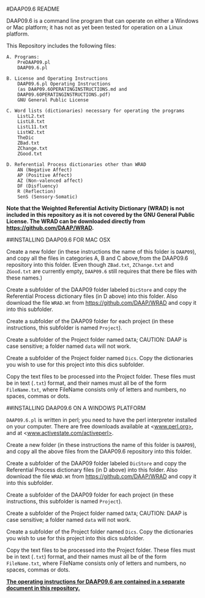 #DAAP09.6 README

DAAP09.6 is a command line program that can operate on either a Windows or Mac
platform; it has not as yet been tested for operation on a Linux platform.

This Repository includes the following files:

	A. Programs:  
		PreDAAP09.pl  
		DAAP09.6.pl  

	B. License and Operating Instructions  
		DAAP09.6.pl Operating Instructions 
		(as DAAP09.6OPERATINGINSTRUCTIONS.md and
		DAAP09.6OPERATINGINSTRUCTIONS.pdf)  
		GNU General Public License  

	C. Word lists (dictionaries) necessary for operating the programs  
		ListL2.txt  
		ListL8.txt  
		ListL11.txt  
		ListW2.txt  
		TheDic  
		ZBad.txt  
		ZChange.txt  
		ZGood.txt  

	D. Referential Process dictionaries other than WRAD  
		AN (Negative Affect)  
		AP (Positive Affect)  
		AZ (Non-valenced affect)  
		DF (Disfluency)  
		R (Reflection)  
		SenS (Sensory-Somatic)  

**Note that the Weighted Referential Activity Dictionary (WRAD) is not
included in this repository as it is not covered by the GNU General Public
License. The WRAD can be downloaded directly from
<https://github.com/DAAP/WRAD>.**
	
	
##INSTALLING DAAP09.6 FOR MAC OSX

Create a new folder (in these instructions the name of this folder is
`DAAP09`), and copy all the files in categories A, B and C above,from the
DAAP09.6 repository into this folder. (Even though `ZBad.txt`, `ZChange.txt`
and `ZGood.txt` are currently empty, `DAAP09.6` still requires that there be
files with these names.)

Create a subfolder of the DAAP09 folder labeled `DicStore` and copy the
Referential Process dictionary files (in D above) into this folder. Also
download the file `WRAD.Wt` from <https://github.com/DAAP/WRAD> and copy it
into this subfolder.

Create a subfolder of the DAAP09 folder for each project (in these
instructions, this subfolder is named `Project`).

Create a subfolder of the Project folder named `DATA`; CAUTION: DAAP is case
sensitive; a folder named `data` will not work.

Create a subfolder of the Project folder named `Dics`. Copy the dictionaries
you wish to use for this project into this dics subfolder.

Copy the text files to be processed into the Project folder. These files must
be in text (`.txt`) format, and their names must all be of the form
`FileName.txt`, where FileName consists only of letters and numbers, no
spaces, commas or dots.

##INSTALLING DAAP09.6 ON A WINDOWS PLATFORM

`DAAP09.6.pl` is written in perl; you need to have the perl interpreter
installed on your computer. There are free downloads available at
<www.perl.org>, and at <www.activestate.com/activeperl>.

Create a new folder (in these instructions the name of this folder is
`DAAP09`), and copy all the above files from the DAAP09.6 repository into this
folder.

Create a subfolder of the DAAP09 folder labeled `DicStore` and copy the
Referential Process dictionary files (in D above) into this folder. Also
download the file `WRAD.Wt` from <https://github.com/DAAP/WRAD> and copy it
into this subfolder.

Create a subfolder of the DAAP09 folder for each project (in these
instructions, this subfolder is named `Project`).

Create a subfolder of the Project folder named `DATA`; CAUTION: DAAP is case
sensitive; a folder named `data` will not work.

Create a subfolder of the Project folder named `Dics`. Copy the dictionaries
you wish to use for this project into this dics subfolder.

Copy the text files to be processed into the Project folder. These files must
be in text (`.txt`) format, and their names must all be of the form
`FileName.txt`, where FileName consists only of letters and numbers, no
spaces, commas or dots.

**[The operating instructions for DAAP09.6 are contained in a separate
document in this repository.](DAAP09.6OPERATINGINSTRUCTIONS.md)**